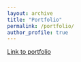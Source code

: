 ```yaml
---
layout: archive
title: "Portfolio"
permalink: /portfolio/
author_profile: true
---
```


<!-- {% include base_path %}


{% for post in site.portfolio %}
  {% include archive-single.html %}
{% endfor %} -->
[Link to portfolio](https://drive.google.com/file/d/13EX29zlydW03cyaS092ol1KElN7oxBGw/view?usp=sharing)

